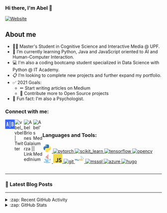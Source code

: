 ### Hi there, I'm Abel 👋

[![Website](https://img.shields.io/website?label=abelbriones.com&logo=data%3Aimage%2Fpng%3Bbase64%2CiVBORw0KGgoAAAANSUhEUgAAABQAAAAUCAMAAAC6V%2B0%2FAAABaFBMVEU4Zfo3ZPo4Zfk2ZPo1Y%2Fo6Zvk8aPlAa%2Fk5Zvk6Z%2Fk2Y%2FosXPouXfoqWvqGoPbH0fMvXvoxYPorW%2Fo5ZfkzYfpLc%2Fm4xvSlt%2FUpWfqOpvbX3fMwX%2FqDnva%2ByvS%2Fy%2FSbsPVtjff%2F%2F%2FDy8%2FGMpfbT2vMyYPq0w%2FT%2B%2B%2FG6yPT%2F%2F%2FGgtPU7Z%2FkpWvrh5fLn6fJmiPgxX%2FrT2%2FMqW%2FqwwPTZ3%2FMYTfvJ0%2FOzwvS3xfTa4POHofYtXPqxwfTd4vI0YvqSqfbI0vOpu%2FUsW%2Fqqu%2FX7%2BfHr7fL19fFcgPjq7PJdgfimuPXL1POuv%2FR9mvfi5vKvv%2FQtXfpQd%2Fjz8%2FHb4fIoWfqNpfaywfQWS%2Fvj5%2FJoiff09PHG0fPo6vJKcvklVvqNpvbb4PIhU%2Frg5PKUq%2FUiVPpegvhmiPcfUvuzw%2FTS2fP%2F%2FvFykfeKo%2FZGcPmdsfVbf%2FgyYfqfs%2FWhtPWCnfYuXvrV3PNSefj%2F%2F%2F91vYKKAAABLUlEQVR42mRQA9tbUQw%2ByXqKi%2BKitm3bNmbb3n7%2FZ%2BdxkpeEALkzl0tAhNtLwHuKG1ukFBGUKgA1pRqE0x3DcqDhtTq92iDw%2FClAlGSjiVKzxWqz2R1Ol0qBhFDW7fHKDO%2FzB4RgKByJCjFCNHFLIplKC76MIZvLF3RFlh4vzaVypVo7Xgay9UYzX%2BI1BEXO32p3hO7xku31B8ORnhJkYuPJdMYJx0thPl4sV2tK1IHNtuTf0f0hE%2BDvNx50HkqEUO7R4yfWp8%2Bev8gYhNXLV6XXEpLY%2Fs327TvP%2Bw%2BWY%2FjHyKfPptox3Pblq%2BHb9x9vLRnbzy%2B%2Ffv%2BhDBIQ9azIxJm4L%2FOX6s17ARAIgloDGIvtD%2F%2F0SGMxDcJldaj49p%2FBO302AwhwNIyQ54ALAQCTAiqKL9eb2wAAAABJRU5ErkJggg%3D%3D&style=for-the-badge&url=http%3A%2F%2Fwww.abelbriones.com)](http://abelbriones.com/)

## About me

- 👨‍🎓 Master's Student in Cognitive Science and Interactive Media @ UPF.
- 🌱 I’m currently learning Python, Java and JavaScript oriented to AI and Human-Computer Interaction.
- 💻 I'm also a coding bootcamp student specialized in Data Science with Python @ IT Academy.
- 📋 I’m looking to complete new projects and further expand my portfolio.
- ✅ 2021 Goals: 
    - ✏ Start writing articles on Medium
    - 🤝 Contribute more to Open Source projects
- 🧠 Fun fact: I'm also a Psychologist.

### Connect with me:

[<img align="left" alt="abelbriones.com" width="30px" src="https://raw.githubusercontent.com/abelbg/portfolio/master/assets/media/icon.png" />][website]
[<img align="left" alt="vbel_vbel | Twitter" width="30px" src="https://cdn.jsdelivr.net/npm/simple-icons@5.17.0/icons/twitter.svg" />][twitter]
[<img align="left" alt="Abel Briones Galarza | LinkedIn" width="30px" src="https://cdn.jsdelivr.net/npm/simple-icons@5.17.0/icons/linkedin.svg" />][linkedin]
[<img align="left" alt="Abel's Medium | Medium" width="30px" src="https://cdn.jsdelivr.net/npm/simple-icons@5.17.0/icons/medium.svg" />][medium]


<br />

### Languages and Tools:

<p align="left">
    <a href="https://www.python.org" target="_blank"> <img src="https://raw.githubusercontent.com/devicons/devicon/master/icons/python/python-original.svg" alt="python" width="30" height="30"/> </a>
    <a href="https://pytorch.org/" target="_blank"> <img src="https://www.vectorlogo.zone/logos/pytorch/pytorch-icon.svg" alt="pytorch" width="30" height="30"/> </a> 
    <a href="https://scikit-learn.org/" target="_blank"> <img src="https://upload.wikimedia.org/wikipedia/commons/0/05/Scikit_learn_logo_small.svg" alt="scikit_learn" width="30" height="30"/> </a> 
    <a href="https://www.tensorflow.org" target="_blank"> <img src="https://www.vectorlogo.zone/logos/tensorflow/tensorflow-icon.svg" alt="tensorflow" width="30" height="30"/> </a>
    <a href="https://opencv.org/" target="_blank"> <img src="https://www.vectorlogo.zone/logos/opencv/opencv-icon.svg" alt="opencv" width="30" height="30"/> </a> 
    <a href="https://www.java.com" target="_blank"> <img src="https://raw.githubusercontent.com/devicons/devicon/master/icons/java/java-original.svg" alt="java" width="30" height="30"/> </a> 
    <a href="https://developer.mozilla.org/en-US/docs/Web/JavaScript" target="_blank"> <img src="https://raw.githubusercontent.com/devicons/devicon/master/icons/javascript/javascript-original.svg" alt="javascript" width="30" height="30"/> </a>
    <a href="https://git-scm.com/" target="_blank"> <img src="https://www.vectorlogo.zone/logos/git-scm/git-scm-icon.svg" alt="git" width="30" height="30"/> </a> 
    <a href="https://www.mysql.com/" target="_blank"> <img src="https://raw.githubusercontent.com/devicons/devicon/master/icons/mysql/mysql-original-wordmark.svg" alt="mysql" width="30" height="30"/> </a> 
    <a href="https://www.microsoft.com/en-us/sql-server" target="_blank"> <img src="https://www.svgrepo.com/show/303229/microsoft-sql-server-logo.svg" alt="mssql" width="30" height="30"/> </a> 
    <a href="https://azure.microsoft.com/en-in/" target="_blank"> <img src="https://www.vectorlogo.zone/logos/microsoft_azure/microsoft_azure-icon.svg" alt="azure" width="30" height="30"/> </a> 
    <a href="https://gohugo.io/" target="_blank"> <img src="https://api.iconify.design/logos-hugo.svg" alt="hugo" width="30" height="30"/> </a> 

<br />
<br />

---

### 📕 Latest Blog Posts

<!-- BLOG-POST-LIST:START -->
<!-- BLOG-POST-LIST:END -->

---

<details>
  <summary>:zap: Recent GitHub Activity</summary>
    <br />
    
<!--START_SECTION:activity-->
<!--END_SECTION:activity-->

</details>

<details>
  <summary>:zap: GitHub Stats</summary>  
  <br />
    
![abelbg's GitHub stats](https://github-readme-stats.vercel.app/api?username=abelbg&show_icons=true&theme=nord)

</details>

[website]: http://abelbriones.com/
[twitter]: https://twitter.com/vbel_vbel
[linkedin]: https://www.linkedin.com/in/abelbriones/
[medium]: https://medium.com/@abelbriones
